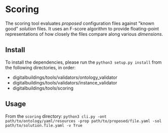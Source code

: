 # Scoring

The scoring tool evaluates _proposed_ configuration files against "known good" _solution_ files. It uses an F-score algorithm to provide floating-point representations of how closely the files compare along various _dimensions_.

## Install
To install the dependencies, please run the `python3 setup.py install` from the following directories, in order:
* digitalbuildings/tools/validators/ontology_validator
* digitalbuildings/tools/validators/instance_validator
* digitalbuildings/tools/scoring

## Usage

From the `scoring` directory: `python3 cli.py -ont path/to/ontology/yaml/resources -prop path/to/proposed/file.yaml -sol path/to/solution.file.yaml -v True`
